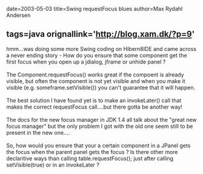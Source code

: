 date=2003-05-03
title=Swing requestFocus blues
author=Max Rydahl Andersen

tags=java 
orignallink='http://blog.xam.dk/?p=9'
---
<div><p>hmm...was doing some more Swing coding on Hibern8IDE and came across a never ending story - How do you ensure that some component get the first focus when you open up a jdialog, jframe or unhide panel ?<br><br>
The Component.requestFocus() works great if the compoent is already visible, but often the component is not yet visible and when you make it visible (e.g. someframe.setVisible()) you can't guarantee that it will happen.<br><br>
The best solution I have found yet is to make an invokeLater() call that makes the correct requestFocus call....but there gotta be another way! <br><br>
The docs for the new focus manager in JDK 1.4 all talk about the "great new focus manager" but the only problem I got with the old one seem still to be present in the new one....<br><br>
So, how would you ensure that your a certain component in a JPanel gets the focus when the parent panel gets the focus ? Is there other more declaritive ways than calling table.requestFocus(); just after calling setVisible(true) or in an invokeLater ?</p></div>
